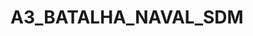 # A3_BATALHA_NAVAL_SDM

<!-- Projeto feit para ser um jogo de batalha naval em python e com requests utilizando fastapi para a unidade curricular de sistemas distribuidos e mobile

Para rodar o codigo crie uma maquina virtual com o comando: python -m venv .venv
acesse a sua venv com o comando: .\.venv\Scripts\Activate.ps1 
Acesse a pasta batalha_naval utilizando o comando: cd .\batalha_naval\
Rode o codigo com o comando: uvicorn main:app --reload
Assim pode testar os request no http://127.0.0.1:8000/docs ou utilizando o Postman
-->